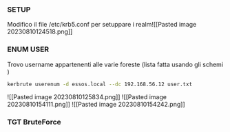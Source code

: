 ### **SETUP**
Modifico il file /etc/krb5.conf per setuppare i realm![[Pasted image 20230810124518.png]]

### **ENUM USER**
Trovo username appartenenti alle varie foreste (lista fatta usando gli schemi )
```bash
kerbrute userenum -d essos.local --dc 192.168.56.12 user.txt
```
![[Pasted image 20230810125834.png]]
![[Pasted image 20230810154111.png]]
![[Pasted image 20230810154242.png]]





### **TGT BruteForce**